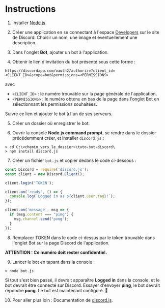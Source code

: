 # Instructions

1. Installer [Node.js](https://nodejs.org/en/).

2. Créer une application en se connectant à l'espace [Developers](https://discordapp.com/developers/applications/) sur le site de Discord. Choisir un nom, une image et éventuellement une description.

3. Dans l'onglet **Bot**, ajouter un bot à l'application.

4. Obtenir le lien d'invitation du bot présenté sous cette forme :

`https://discordapp.com/oauth2/authorize?client_id=<CLIENT_ID>&scope=bot&permissions=<PERMISSIONS>`

avec

* `<CLIENT_ID>` : le numéro trouvable sur la page générale de l'application.
* `<PERMISSIONS>` : le numéro obtenu en bas de la page dans l'onglet Bot en sélectionnant les permissions souhaitées.

Suivre ce lien et ajouter le bot à l'un de ses serveurs.

5. Créer un dossier où enregistrer le bot.

6. Ouvrir la console **Node.js command prompt**, se rendre dans le dossier précédemment créer, et installer `discord.js` :
```
> cd C:\<chemin_vers_le_dossier>\tuto-bot-discord\
> npm install discord.js
```

7. Créer un fichier `bot.js` et copier dedans le code ci-dessous :
```js
const Discord = require('discord.js');
const client = new Discord.Client();

client.login('TOKEN');

client.on('ready', () => {
  console.log(`Logged in as ${client.user.tag}!`);
});

client.on('message', msg => {
  if (msg.content === "ping") {
    msg.channel.send("pong");
  }
});
```

8. Remplacer TOKEN dans le code ci-dessus par le token trouvable dans l'onglet Bot sur la page Discord de l'application.

**ATTENTION : Ce numéro doit rester confidentiel.**

9. Lancer le bot en tapant dans la console :
```
> node bot.js
```
Si tout s'est bien passé, il devrait apparaître **Logged in** dans la console, et le bot devrait être connecté sur Discord. Essayer d'envoyer **ping**, le bot devrait répondre **pong**. Le bot est maintenant configuré. 👏

10. Pour aller plus loin : Documentation de [discord.js](https://discord.js.org/#/docs/main/stable/general/welcome).
